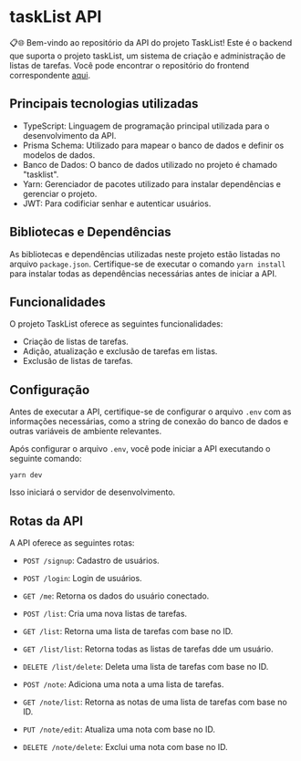 # taskList API

📋🌐 Bem-vindo ao repositório da API do projeto TaskList! Este é o backend que suporta o projeto taskList, um sistema de criação e administração de listas de tarefas. Você pode encontrar o repositório do frontend correspondente [aqui](https://github.com/Kayykky/taskList/).

## Principais tecnologias utilizadas

- TypeScript: Linguagem de programação principal utilizada para o desenvolvimento da API.
- Prisma Schema: Utilizado para mapear o banco de dados e definir os modelos de dados.
- Banco de Dados: O banco de dados utilizado no projeto é chamado "tasklist".
- Yarn: Gerenciador de pacotes utilizado para instalar dependências e gerenciar o projeto.
- JWT: Para codificiar senhar e autenticar usuários.

## Bibliotecas e Dependências

As bibliotecas e dependências utilizadas neste projeto estão listadas no arquivo `package.json`. Certifique-se de executar o comando `yarn install` para instalar todas as dependências necessárias antes de iniciar a API.

## Funcionalidades

O projeto TaskList oferece as seguintes funcionalidades:

- Criação de listas de tarefas.
- Adição, atualização e exclusão de tarefas em listas.
- Exclusão de listas de tarefas.

## Configuração

Antes de executar a API, certifique-se de configurar o arquivo `.env` com as informações necessárias, como a string de conexão do banco de dados e outras variáveis de ambiente relevantes.

Após configurar o arquivo `.env`, você pode iniciar a API executando o seguinte comando:

```shell
yarn dev
```

Isso iniciará o servidor de desenvolvimento.

## Rotas da API

A API oferece as seguintes rotas:

- `POST /signup`: Cadastro de usuários.
- `POST /login`: Login de usuários.
- `GET /me`: Retorna os dados do usuário conectado.
  
- `POST /list`: Cria uma nova listas de tarefas.
- `GET /list`: Retorna uma lista de tarefas com base no ID.
- `GET /list/list`: Retorna todas as listas de tarefas dde um usuário.
- `DELETE /list/delete`: Deleta uma lista de tarefas com base no ID.
  
- `POST /note`: Adiciona uma nota a uma lista de tarefas.
- `GET /note/list`: Retorna as notas de uma lista de tarefas com base no ID.
- `PUT /note/edit`: Atualiza uma nota com base no ID.
- `DELETE /note/delete`: Exclui uma nota com base no ID.
